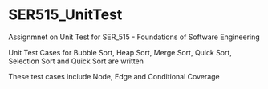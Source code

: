 # SER515_UnitTest

Assignmnet on Unit Test for SER_515 - Foundations of Software Engineering

Unit Test Cases for Bubble Sort, Heap Sort, Merge Sort, Quick Sort, Selection Sort and Quick Sort are written 

These test cases include Node, Edge and Conditional Coverage

